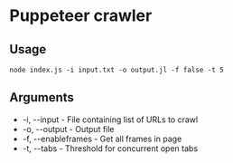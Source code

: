 # Puppeteer crawler

## Usage
`node index.js -i input.txt -o output.jl -f false -t 5`

## Arguments
 * -i, --input - File containing list of URLs to crawl
 * -o, --output - Output file
 * -f, --enableframes - Get all frames in page
 * -t, --tabs - Threshold for concurrent open tabs
